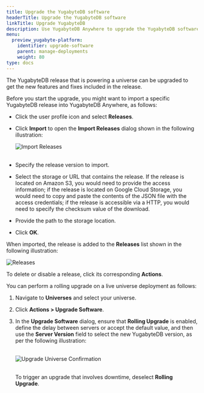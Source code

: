 ```yaml
---
title: Upgrade the YugabyteDB software
headerTitle: Upgrade the YugabyteDB software
linkTitle: Upgrade YugabyteDB
description: Use YugabyteDB Anywhere to upgrade the YugabyteDB software.
menu:
  preview_yugabyte-platform:
    identifier: upgrade-software
    parent: manage-deployments
    weight: 80
type: docs
---
```


The YugabyteDB release that is powering a universe can be upgraded to get the new features and fixes included in the release.

Before you start the upgrade, you might want to import a specific YugabyteDB release into YugabyteDB Anywhere, as follows:

- Click the user profile icon and select **Releases**.

- Click **Import** to open the **Import Releases** dialog shown in the following illustration:<br>

  ![Import Releases](/images/yp/import-releases.png)<br><br>

- Specify the release version to import.

- Select the storage or URL that contains the release. If the release is located on Amazon S3, you would need to provide the access information; if the release is located on Google Cloud Storage, you would need to copy and paste the contents of the JSON file with the access credentials; if the release is accessible via a HTTP, you would need to specify the checksum value of the download.

- Provide the path to the storage location.

- Click **OK**.

When imported, the release is added to the **Releases** list shown in the following illustration:

![Releases](/images/yp/releases-list.png)<br>

To delete or disable a release, click its corresponding **Actions**.

You can perform a rolling upgrade on a live universe deployment as follows:

1. Navigate to **Universes** and select your universe.

1. Click **Actions > Upgrade Software**.

1. In the **Upgrade Software** dialog, ensure that **Rolling Upgrade** is enabled, define the delay between servers or accept the default value, and then use the **Server Version** field to select the new YugabyteDB version, as per the following illustration:<br><br>

    ![Upgrade Universe Confirmation](/images/ee/upgrade-univ-2.png)<br><br>

    To trigger an upgrade that involves downtime, deselect **Rolling Upgrade**.
